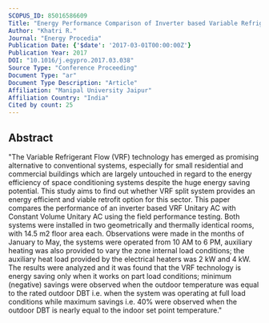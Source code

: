 ```yaml
---
SCOPUS_ID: 85016586609
Title: "Energy Performance Comparison of Inverter based Variable Refrigerant Flow Unitary AC with Constant Volume Unitary AC"
Author: "Khatri R."
Journal: "Energy Procedia"
Publication Date: {'$date': '2017-03-01T00:00:00Z'}
Publication Year: 2017
DOI: "10.1016/j.egypro.2017.03.038"
Source Type: "Conference Proceeding"
Document Type: "ar"
Document Type Description: "Article"
Affiliation: "Manipal University Jaipur"
Affiliation Country: "India"
Cited by count: 25
---
```


## Abstract
"The Variable Refrigerant Flow (VRF) technology has emerged as promising alternative to conventional systems, especially for small residential and commercial buildings which are largely untouched in regard to the energy efficiency of space conditioning systems despite the huge energy saving potential. This study aims to find out whether VRF split system provides an energy efficient and viable retrofit option for this sector. This paper compares the performance of an inverter based VRF Unitary AC with Constant Volume Unitary AC using the field performance testing. Both systems were installed in two geometrically and thermally identical rooms, with 14.5 m2 floor area each. Observations were made in the months of January to May, the systems were operated from 10 AM to 6 PM, auxiliary heating was also provided to vary the zone internal load conditions; the auxiliary heat load provided by the electrical heaters was 2 kW and 4 kW. The results were analyzed and it was found that the VRF technology is energy saving only when it works on part load conditions; minimum (negative) savings were observed when the outdoor temperature was equal to the rated outdoor DBT i.e. when the system was operating at full load conditions while maximum savings i.e. 40% were observed when the outdoor DBT is nearly equal to the indoor set point temperature."
